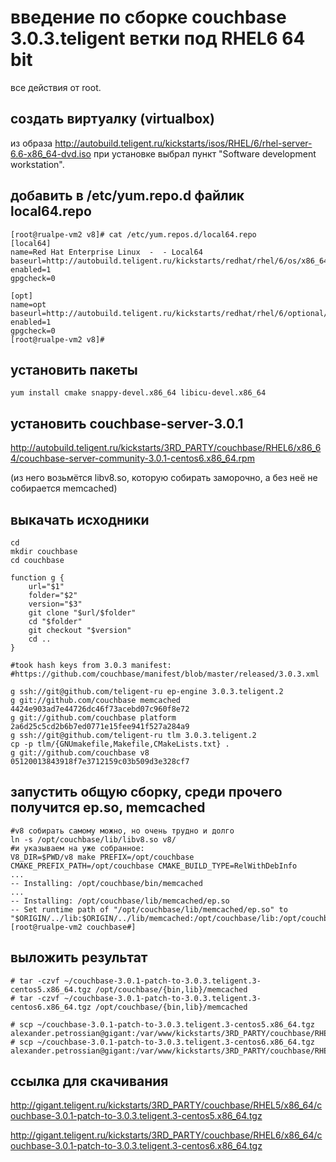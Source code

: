 введение по сборке couchbase 3.0.3.teligent ветки под RHEL6 64 bit
==================================================================

все действия от root.

создать виртуалку (virtualbox) 
------------------------------

из образа
http://autobuild.teligent.ru/kickstarts/isos/RHEL/6/rhel-server-6.6-x86_64-dvd.iso
при установке выбрал пункт "Software development workstation".

добавить в /etc/yum.repo.d файлик local64.repo
----------------------------------------------

~~~
[root@rualpe-vm2 v8]# cat /etc/yum.repos.d/local64.repo 
[local64]
name=Red Hat Enterprise Linux  -  - Local64
baseurl=http://autobuild.teligent.ru/kickstarts/redhat/rhel/6/os/x86_64/Server/
enabled=1
gpgcheck=0

[opt]
name=opt
baseurl=http://autobuild.teligent.ru/kickstarts/redhat/rhel/6/optional/x86_64
enabled=1
gpgcheck=0
[root@rualpe-vm2 v8]# 
~~~

установить пакеты
-----------------

~~~
yum install cmake snappy-devel.x86_64 libicu-devel.x86_64
~~~

установить couchbase-server-3.0.1 
---------------------------------

http://autobuild.teligent.ru/kickstarts/3RD_PARTY/couchbase/RHEL6/x86_64/couchbase-server-community-3.0.1-centos6.x86_64.rpm

(из него возьмётся libv8.so, которую собирать заморочно, а без неё не собирается memcached)

выкачать исходники
-------------------------------

~~~
cd
mkdir couchbase
cd couchbase

function g {
	url="$1"
	folder="$2"
	version="$3"
	git clone "$url/$folder"
	cd "$folder"
	git checkout "$version"
	cd ..
}

#took hash keys from 3.0.3 manifest:
#https://github.com/couchbase/manifest/blob/master/released/3.0.3.xml

g ssh://git@github.com/teligent-ru ep-engine 3.0.3.teligent.2
g git://github.com/couchbase memcached 4424e903ad7e44726dc46f73acebd07c960f8e72
g git://github.com/couchbase platform 2a6d25c5cd2b6b7ed0771e15fee941f527a284a9
g ssh://git@github.com/teligent-ru tlm 3.0.3.teligent.2
cp -p tlm/{GNUmakefile,Makefile,CMakeLists.txt} .
g git://github.com/couchbase v8 05120013843918f7e3712159c03b509d3e328cf7
~~~


запустить общую сборку, среди прочего получится ep.so, memcached
----------------------------------------------------------------

~~~
#v8 собирать самому можно, но очень трудно и долго
ln -s /opt/couchbase/lib/libv8.so v8/
#и указываем на уже собранное:
V8_DIR=$PWD/v8 make PREFIX=/opt/couchbase CMAKE_PREFIX_PATH=/opt/couchbase CMAKE_BUILD_TYPE=RelWithDebInfo
...
-- Installing: /opt/couchbase/bin/memcached
...
-- Installing: /opt/couchbase/lib/memcached/ep.so
-- Set runtime path of "/opt/couchbase/lib/memcached/ep.so" to "$ORIGIN/../lib:$ORIGIN/../lib/memcached:/opt/couchbase/lib:/opt/couchbase/lib/memcached:/opt/couchbase/lib"
[root@rualpe-vm2 couchbase#] 
~~~


выложить результат
------------------

~~~
# tar -czvf ~/couchbase-3.0.1-patch-to-3.0.3.teligent.3-centos5.x86_64.tgz /opt/couchbase/{bin,lib}/memcached
# tar -czvf ~/couchbase-3.0.1-patch-to-3.0.3.teligent.3-centos6.x86_64.tgz /opt/couchbase/{bin,lib}/memcached

# scp ~/couchbase-3.0.1-patch-to-3.0.3.teligent.3-centos5.x86_64.tgz  alexander.petrossian@gigant:/var/www/kickstarts/3RD_PARTY/couchbase/RHEL5/x86_64/
# scp ~/couchbase-3.0.1-patch-to-3.0.3.teligent.3-centos6.x86_64.tgz  alexander.petrossian@gigant:/var/www/kickstarts/3RD_PARTY/couchbase/RHEL6/x86_64/
~~~

ссылка для скачивания
---------------------
http://gigant.teligent.ru/kickstarts/3RD_PARTY/couchbase/RHEL5/x86_64/couchbase-3.0.1-patch-to-3.0.3.teligent.3-centos5.x86_64.tgz

http://gigant.teligent.ru/kickstarts/3RD_PARTY/couchbase/RHEL6/x86_64/couchbase-3.0.1-patch-to-3.0.3.teligent.3-centos6.x86_64.tgz
